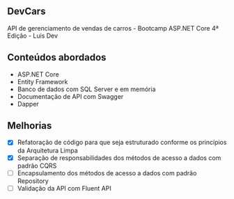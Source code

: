 ## DevCars
API de gerenciamento de vendas de carros - Bootcamp ASP.NET Core 4ª Edição - Luis Dev

<h2>Conteúdos abordados</h2>
<ul>
  <li>ASP.NET Core</li>
  <li>Entity Framework</li>
  <li>Banco de dados com SQL Server e em memória</li>
  <li>Documentação de API com Swagger</li>
  <li>Dapper</li>
</ul>

## Melhorias
- [x] Refatoração de código para que seja estruturado conforme os princípios da Arquitetura Limpa
- [x] Separação de responsabilidades dos métodos de acesso a dados com padrão CQRS
- [ ] Encapsulamento dos métodos de acesso a dados com padrão Repository
- [ ] Validação da API com Fluent API
